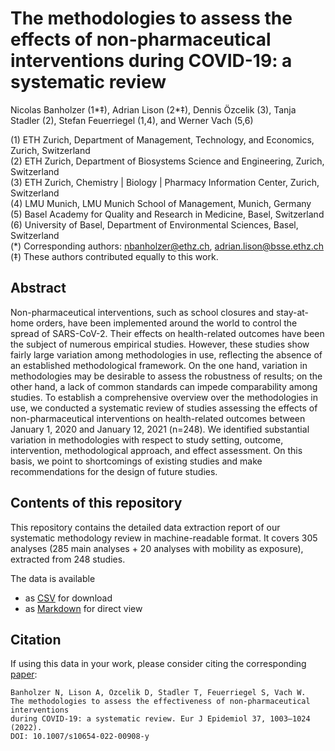 # The methodologies to assess the effects of non-pharmaceutical interventions during COVID-19: a systematic review

Nicolas Banholzer (1*‡), Adrian Lison (2*‡), Dennis Özcelik (3), Tanja Stadler (2), Stefan Feuerriegel (1,4), and Werner Vach (5,6)

(1) ETH Zurich, Department of Management, Technology, and Economics, Zurich, Switzerland\
(2) ETH Zurich, Department of Biosystems Science and Engineering, Zurich, Switzerland\
(3) ETH Zurich, Chemistry | Biology | Pharmacy Information Center, Zurich, Switzerland\
(4) LMU Munich, LMU Munich School of Management, Munich, Germany\
(5) Basel Academy for Quality and Research in Medicine, Basel, Switzerland\
(6) University of Basel, Department of Environmental Sciences, Basel, Switzerland\
(*) Corresponding authors: nbanholzer@ethz.ch, adrian.lison@bsse.ethz.ch\
(‡) These authors contributed equally to this work.

## Abstract
Non-pharmaceutical interventions, such as school closures and stay-at-home orders, have been implemented around the world to control the spread of SARS-CoV-2. Their effects on health-related outcomes have been the subject of numerous empirical studies. However, these studies show fairly large variation among methodologies in use, reflecting the absence of an established methodological framework. On the one hand, variation in methodologies may be desirable to assess the robustness of results; on the other hand, a lack of common standards can impede comparability among studies. To establish a comprehensive overview over the methodologies in use, we conducted a systematic review of studies assessing the effects of non-pharmaceutical interventions on health-related outcomes between January 1, 2020 and January 12, 2021 (n=248). We identified substantial variation in methodologies with respect to study setting, outcome, intervention, methodological approach, and effect assessment. On this basis, we point to shortcomings of existing studies and make recommendations for the design of future studies.

## Contents of this repository
This repository contains the detailed data extraction report of our systematic methodology review in machine-readable format. It covers 305 analyses (285 main analyses + 20 analyses with mobility as exposure), extracted from 248 studies.

The data is available
- as [CSV](data_extraction_report.csv) for download
- as [Markdown](data_extraction_report.md) for direct view

## Citation
If using this data in your work, please consider citing the corresponding [paper](https://doi.org/10.1007/s10654-022-00908-y):

	Banholzer N, Lison A, Özcelik D, Stadler T, Feuerriegel S, Vach W.
	The methodologies to assess the effectiveness of non-pharmaceutical interventions
	during COVID-19: a systematic review. Eur J Epidemiol 37, 1003–1024 (2022).
	DOI: 10.1007/s10654-022-00908-y
